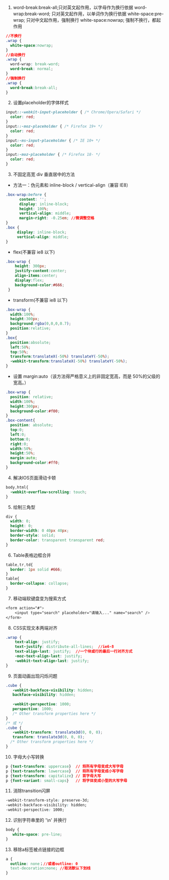 1.  word-break:break-all;只对英文起作用，以字母作为换行依据
    word-wrap:break-word; 只对英文起作用，以单词作为换行依据
    white-space:pre-wrap; 只对中文起作用，强制换行
    white-space:nowrap; 强制不换行，都起作用

```css
//不换行
.wrap {
  white-space:nowrap;
}
//自动换行
.wrap {
  word-wrap: break-word;
  word-break: normal;
}
//强制换行
.wrap {
  word-break:break-all;
}
```

2. 设置placeholder的字体样式
```css
input::-webkit-input-placeholder { /* Chrome/Opera/Safari */
  color: red;
}
input::-moz-placeholder { /* Firefox 19+ */
  color: red;
}
input:-ms-input-placeholder { /* IE 10+ */
  color: red;
}
input:-moz-placeholder { /* Firefox 18- */
  color: red;
}
```

3. 不固定高宽 div 垂直居中的方法
- 方法一：伪元素和 inline-block / vertical-align（兼容 IE8）
```css
.box-wrap:before {
      content: '';
      display: inline-block;
      height: 100%;
      vertical-align: middle;
      margin-right: -0.25em; //微调整空格
}
.box {
     display: inline-block;
     vertical-align: middle;
}
```
- flex(不兼容 ie8 以下)
```css
.box-wrap {
    height: 300px;
    justify-content:center;
    align-items:center;
    display:flex;
    background-color:#666;
 }
```
- transform(不兼容 ie8 以下)

```css
.box-wrap {
  width:100%;
  height:300px;
  background:rgba(0,0,0,0.7);
  position:relative;
}
.box{
  position:absolute;
  left:50%;
  top:50%;
  transform:translateX(-50%) translateY(-50%);
  -webkit-transform:translateX(-50%) translateY(-50%);
}
```
- 设置 margin:auto（该方法得严格意义上的非固定宽高，而是 50%的父级的宽高。）

```css
.box-wrap {
  position: relative;
  width:100%;
  height:300px;
  background-color:#f00;
}
.box-content{
  position: absolute;
  top:0;
  left:0;
  bottom:0;
  right:0;
  width:50%;
  height:50%;
  margin:auto;
  background-color:#ff0;
}
```
4. 解决IOS页面滑动卡顿

```css
body,html{
  -webkit-overflow-scrolling: touch;
}
```
5. 绘制三角型
```css
div {
  width: 0;
  height: 0;
  border-width: 0 40px 40px;
  border-style: solid;
  border-color: transparent transparent red;
}
```

6. Table表格边框合并

```css
table,tr,td{
  border: 1px solid #666;
}
table{
  border-collapse: collapse;
}
```

7. 移动端软键盘变为搜索方式

```css
<form action="#">
    <input type="search" placeholder="请输入..." name="search" />
</form>
```

8. CSS实现文本两端对齐
```css
.wrap {
    text-align: justify;
    text-justify: distribute-all-lines;  //ie6-8
    text-align-last: justify;  //一个块或行的最后一行对齐方式
    -moz-text-align-last: justify;
    -webkit-text-align-last: justify;
}
```
9. 页面动画出现闪烁问题
```css
.cube {
   -webkit-backface-visibility: hidden;
   backface-visibility: hidden;
 
   -webkit-perspective: 1000;
   perspective: 1000;
   /* Other transform properties here */
}
/* 或 */
.cube {
   -webkit-transform: translate3d(0, 0, 0);
   transform: translate3d(0, 0, 0);
  /* Other transform properties here */
}
```

10. 字母大小写转换

```css
p {text-transform: uppercase}  // 将所有字母变成大写字母
p {text-transform: lowercase}  // 将所有字母变成小写字母
p {text-transform: capitalize} // 首字母大写
p {font-variant: small-caps}   // 将字体变成小型的大写字母
```

11. 消除transition闪屏
```css
-webkit-transform-style: preserve-3d;
-webkit-backface-visibility: hidden;
-webkit-perspective: 1000;
```

12. 识别字符串里的 '\n' 并换行
```css
body {
   white-space: pre-line;
}
```

13. 移除a标签被点链接的边框
```css
a {
  outline: none；//或者outline: 0
  text-decoration:none; //取消默认下划线
}
```





